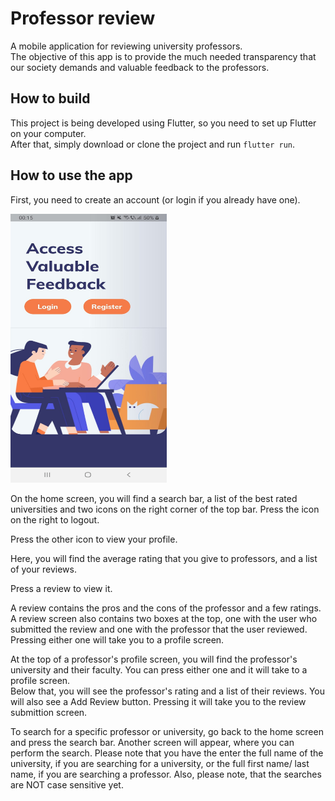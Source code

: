 # Professor review

A mobile application for reviewing university professors.  
The objective of this app is to provide the much needed transparency
that our society demands and valuable feedback to the professors.  

## How to build  

This project is being developed using Flutter, so you need to set up Flutter
on your computer.  
After that, simply download or clone the project and run
`flutter run`.  

## How to use the app

First, you need to create an account (or login if you already have one).  

<img src="images/screenshots/auth.jpeg"  width="250" height="430">

On the home screen, you will find a search bar, a list of the best rated 
universities and two icons on the right corner of the top bar. 
Press the icon on the right to logout.  

Press the other icon to view your profile.  

Here, you will find the average rating that you give to professors, and a list 
of your reviews.  

Press a review to view it.  

A review contains the pros and the cons of the professor and a few ratings.  
A review screen also contains two boxes at the top, one with the user who submitted
the review and one with the professor that the user reviewed. Pressing either 
one will take you to a profile screen.  

At the top of a professor's profile screen, you will find the professor's university
and their faculty. You can press either one and it will take to a profile screen.  
Below that, you will see the professor's rating and a list of their reviews.
You will also see a Add Review button. Pressing it will take you to the 
review submittion screen.

To search for a specific professor or university, go back to the home screen
and press the search bar. Another screen will appear, where you can perform
the search. Please note that you have the enter the full name of the university,
if you are searching for a university, or the full first name/ last name, if
you are searching a professor. Also, please note, that the searches are NOT
case sensitive yet.



